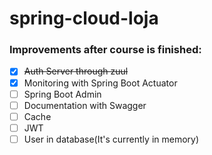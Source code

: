 # spring-cloud-loja

### Improvements after course is finished:
* [x] ~~Auth Server through zuul~~
* [x] Monitoring with Spring Boot Actuator
* [ ] Spring Boot Admin
* [ ] Documentation with Swagger
* [ ] Cache
* [ ] JWT
* [ ] User in database(It's currently in memory)
